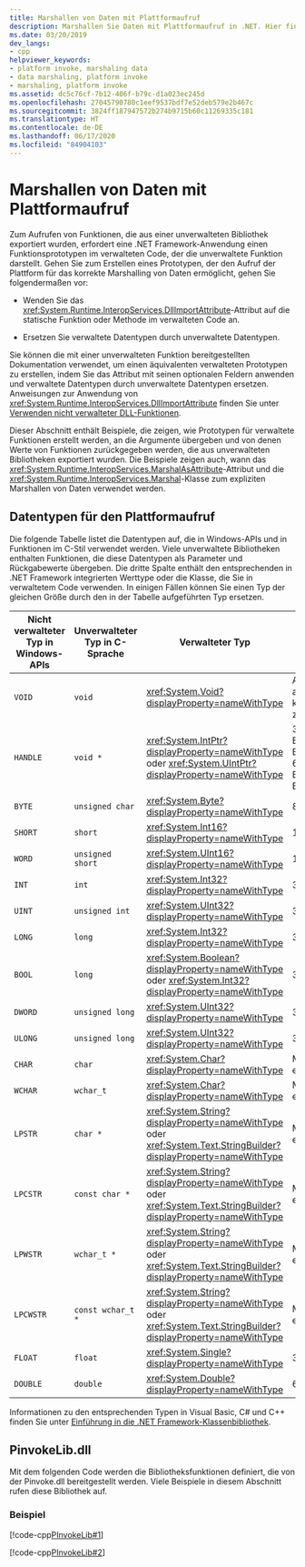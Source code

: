 ```yaml
---
title: Marshallen von Daten mit Plattformaufruf
description: Marshallen Sie Daten mit Plattformaufruf in .NET. Hier finden Sie eine Liste der Datentypen, die in Windows-APIs und Funktionen im C-Stil verwendet werden, sowie die entsprechenden verwalteten .NET-Typen.
ms.date: 03/20/2019
dev_langs:
- cpp
helpviewer_keywords:
- platform invoke, marshaling data
- data marshaling, platform invoke
- marshaling, platform invoke
ms.assetid: dc5c76cf-7b12-406f-b79c-d1a023ec245d
ms.openlocfilehash: 27045790780c1eef9537bdf7e52deb579e2b467c
ms.sourcegitcommit: 3824ff187947572b274b9715b60c11269335c181
ms.translationtype: HT
ms.contentlocale: de-DE
ms.lasthandoff: 06/17/2020
ms.locfileid: "84904103"
---
```

# <a name="marshaling-data-with-platform-invoke"></a>Marshallen von Daten mit Plattformaufruf

Zum Aufrufen von Funktionen, die aus einer unverwalteten Bibliothek exportiert wurden, erfordert eine .NET Framework-Anwendung einen Funktionsprototypen im verwalteten Code, der die unverwaltete Funktion darstellt. Gehen Sie zum Erstellen eines Prototypen, der den Aufruf der Plattform für das korrekte Marshalling von Daten ermöglicht, gehen Sie folgendermaßen vor:

- Wenden Sie das <xref:System.Runtime.InteropServices.DllImportAttribute>-Attribut auf die statische Funktion oder Methode im verwalteten Code an.

- Ersetzen Sie verwaltete Datentypen durch unverwaltete Datentypen.

Sie können die mit einer unverwalteten Funktion bereitgestellten Dokumentation verwendet, um einen äquivalenten verwalteten Prototypen zu erstellen, indem Sie das Attribut mit seinen optionalen Feldern anwenden und verwaltete Datentypen durch unverwaltete Datentypen ersetzen. Anweisungen zur Anwendung von <xref:System.Runtime.InteropServices.DllImportAttribute> finden Sie unter [Verwenden nicht verwalteter DLL-Funktionen](consuming-unmanaged-dll-functions.md).

Dieser Abschnitt enthält Beispiele, die zeigen, wie Prototypen für verwaltete Funktionen erstellt werden, an die Argumente übergeben und von denen Werte von Funktionen zurückgegeben werden, die aus unverwalteten Bibliotheken exportiert wurden. Die Beispiele zeigen auch, wann das <xref:System.Runtime.InteropServices.MarshalAsAttribute>-Attribut und die <xref:System.Runtime.InteropServices.Marshal>-Klasse zum expliziten Marshallen von Daten verwendet werden.

## <a name="platform-invoke-data-types"></a>Datentypen für den Plattformaufruf

Die folgende Tabelle listet die Datentypen auf, die in Windows-APIs und in Funktionen im C-Stil verwendet werden. Viele unverwaltete Bibliotheken enthalten Funktionen, die diese Datentypen als Parameter und Rückgabewerte übergeben. Die dritte Spalte enthält den entsprechenden in .NET Framework integrierten Werttype oder die Klasse, die Sie in verwaltetem Code verwenden. In einigen Fällen können Sie einen Typ der gleichen Größe durch den in der Tabelle aufgeführten Typ ersetzen.

|Nicht verwalteter Typ in Windows-APIs|Unverwalteter Typ in C-Sprache|Verwalteter Typ|Beschreibung|
|--------------------------------|-------------------------------|------------------------|-----------------|
|`VOID`|`void`|<xref:System.Void?displayProperty=nameWithType>|Auf eine Funktion angewendet, die keinen Wert zurückgibt|
|`HANDLE`|`void *`|<xref:System.IntPtr?displayProperty=nameWithType> oder <xref:System.UIntPtr?displayProperty=nameWithType>|32 Bit unter 32-Bit-Windows-Betriebssystemen, 64 Bit unter 64-Bit-Windows-Betriebssystemen.|
|`BYTE`|`unsigned char`|<xref:System.Byte?displayProperty=nameWithType>|8 Bit|
|`SHORT`|`short`|<xref:System.Int16?displayProperty=nameWithType>|16 Bit|
|`WORD`|`unsigned short`|<xref:System.UInt16?displayProperty=nameWithType>|16 Bit|
|`INT`|`int`|<xref:System.Int32?displayProperty=nameWithType>|32 Bit|
|`UINT`|`unsigned int`|<xref:System.UInt32?displayProperty=nameWithType>|32 Bit|
|`LONG`|`long`|<xref:System.Int32?displayProperty=nameWithType>|32 Bit|
|`BOOL`|`long`|<xref:System.Boolean?displayProperty=nameWithType> oder <xref:System.Int32?displayProperty=nameWithType>|32 Bit|
|`DWORD`|`unsigned long`|<xref:System.UInt32?displayProperty=nameWithType>|32 Bit|
|`ULONG`|`unsigned long`|<xref:System.UInt32?displayProperty=nameWithType>|32 Bit|
|`CHAR`|`char`|<xref:System.Char?displayProperty=nameWithType>|Mit ANSI ergänzen.|
|`WCHAR`|`wchar_t`|<xref:System.Char?displayProperty=nameWithType>|Mit Unicode ergänzen.|
|`LPSTR`|`char *`|<xref:System.String?displayProperty=nameWithType> oder <xref:System.Text.StringBuilder?displayProperty=nameWithType>|Mit ANSI ergänzen.|
|`LPCSTR`|`const char *`|<xref:System.String?displayProperty=nameWithType> oder <xref:System.Text.StringBuilder?displayProperty=nameWithType>|Mit ANSI ergänzen.|
|`LPWSTR`|`wchar_t *`|<xref:System.String?displayProperty=nameWithType> oder <xref:System.Text.StringBuilder?displayProperty=nameWithType>|Mit Unicode ergänzen.|
|`LPCWSTR`|`const wchar_t *`|<xref:System.String?displayProperty=nameWithType> oder <xref:System.Text.StringBuilder?displayProperty=nameWithType>|Mit Unicode ergänzen.|
|`FLOAT`|`float`|<xref:System.Single?displayProperty=nameWithType>|32 Bit|
|`DOUBLE`|`double`|<xref:System.Double?displayProperty=nameWithType>|64 Bit|

Informationen zu den entsprechenden Typen in Visual Basic, C# und C++ finden Sie unter [Einführung in die .NET Framework-Klassenbibliothek](../../standard/class-library-overview.md#system-namespace).

## <a name="pinvokelibdll"></a>PinvokeLib.dll

Mit dem folgenden Code werden die Bibliotheksfunktionen definiert, die von der Pinvoke.dll bereitgestellt werden. Viele Beispiele in diesem Abschnitt rufen diese Bibliothek auf.

### <a name="example"></a>Beispiel

[!code-cpp[PInvokeLib#1](../../../samples/snippets/cpp/VS_Snippets_CLR/pinvokelib/cpp/pinvokelib.cpp#1)]

[!code-cpp[PInvokeLib#2](../../../samples/snippets/cpp/VS_Snippets_CLR/pinvokelib/cpp/pinvokelib.h#2)]
